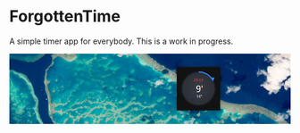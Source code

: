 # ForgottenTime

A simple timer app for everybody. This is a work in progress.

![Screenshot](screenshot.png)
